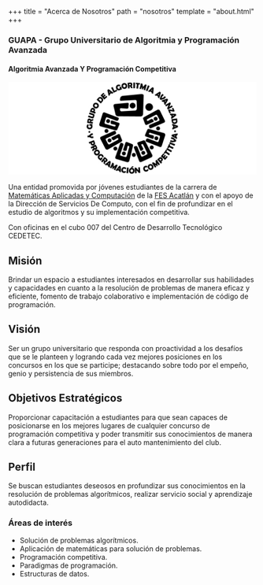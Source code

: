 +++
title = "Acerca de Nosotros"
path = "nosotros"
template = "about.html"
+++

### GUAPA - Grupo Universitario de Algoritmia y Programación Avanzada
#### Algoritmia Avanzada Y Programación Competitiva 
![Logo GUAPA](/logo.png "Logo GUAPA")

  Una entidad promovida por jóvenes estudiantes de la carrera de [Matemáticas Aplicadas y Computación](http://www.mac.acatlan.unam.mx/) de la [FES Acatlán](https://acatlan.unam.mx/) y con el apoyo de la Dirección de Servicios De Computo, con el fin de profundizar en el estudio de algoritmos y su implementación competitiva. 

  Con oficinas en el cubo 007 del Centro de Desarrollo Tecnológico CEDETEC. 

## Misión
Brindar un espacio a estudiantes interesados en desarrollar sus habilidades y capacidades en cuanto a
la resolución de problemas de manera eficaz y eficiente, fomento de trabajo colaborativo
e implementación de código de programación.

## Visión
Ser un grupo universitario que responda con proactividad a los desafíos que se le planteen y 
logrando cada vez mejores posiciones en los concursos en los que se participe; destacando sobre todo
por el empeño, genio y persistencia de sus miembros.

## Objetivos Estratégicos
Proporcionar capacitación a estudiantes para que sean capaces de posicionarse en los mejores lugares
de cualquier concurso de programación competitiva y poder transmitir sus conocimientos de manera clara
a futuras generaciones para el auto mantenimiento del club.

## Perfil
Se buscan estudiantes deseosos en profundizar sus conocimientos en la resolución de problemas algorítmicos,
realizar servicio social y aprendizaje autodidacta.

### Áreas de interés
- Solución de problemas algorítmicos.
- Aplicación de matemáticas para solución de problemas.
- Programación competitiva.
- Paradigmas de programación.
- Estructuras de datos.

